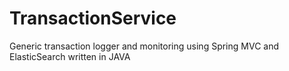 # TransactionService
Generic transaction logger and monitoring using Spring MVC and ElasticSearch written in JAVA
